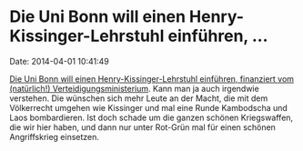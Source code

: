 Die Uni Bonn will einen Henry-Kissinger-Lehrstuhl einführen, \...
=================================================================

Date: 2014-04-01 10:41:49

[Die Uni Bonn will einen Henry-Kissinger-Lehrstuhl einführen, finanziert
vom (natürlich!)
Verteidigungsministerium](http://spiegel.de/article.do?id=961719). Kann
man ja auch irgendwie verstehen. Die wünschen sich mehr Leute an der
Macht, die mit dem Völkerrecht umgehen wie Kissinger und mal eine Runde
Kambodscha und Laos bombardieren. Ist doch schade um die ganzen schönen
Kriegswaffen, die wir hier haben, und dann nur unter Rot-Grün mal für
einen schönen Angriffskrieg einsetzen.

